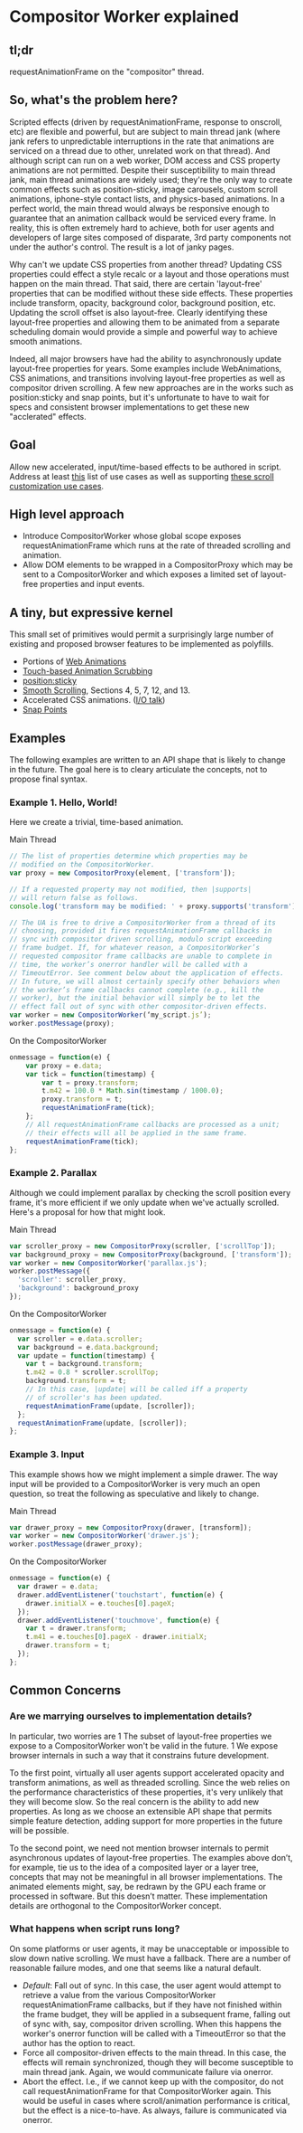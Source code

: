 # Compositor Worker explained

## tl;dr

requestAnimationFrame on the "compositor" thread.

## So, what's the problem here?

Scripted effects (driven by requestAnimationFrame, response to onscroll, etc)
are flexible and powerful, but are subject to main thread jank (where jank
refers to unpredictable interruptions in the rate that animations are serviced
on a thread due to other, unrelated work on that thread). And although script
can run on a web worker, DOM access and CSS property animations are not
permitted. Despite their susceptibility to main thread jank, main thread
animations are widely used; they're the only way to create common effects such
as position-sticky, image carousels, custom scroll animations, iphone-style
contact lists, and physics-based animations. In a perfect world, the main thread
would always be responsive enough to guarantee that an animation callback would
be serviced every frame. In reality, this is often extremely hard to achieve,
both for user agents and developers of large sites composed of disparate, 3rd
party components not under the author's control. The result is a lot of janky
pages.

Why can't we update CSS properties from another thread? Updating CSS properties
could effect a style recalc or a layout and those operations must happen on the
main thread. That said, there are certain 'layout-free' properties that can be
modified without these side effects. These properties include transform,
opacity, background color, background position, etc. Updating the scroll offset
is also layout-free. Clearly identifying these layout-free properties and
allowing them to be animated from a separate scheduling domain would provide a
simple and powerful way to achieve smooth animations.

Indeed, all major browsers have had the ability to asynchronously update
layout-free properties for years. Some examples include WebAnimations, CSS
animations, and transitions involving layout-free properties as well as
compositor driven scrolling. A few new approaches are in the works such as
position:sticky and snap points, but it's unfortunate to have to wait for specs
and consistent browser implementations to get these new "acclerated" effects.

## Goal

Allow new accelerated, input/time-based effects to be authored in script.
Address at least [this](https://github.com/w3c/css-houdini-drafts/blob/master/composited-scrolling-and-animation/UseCases.md) list of use cases as well as supporting [these scroll customization use cases](https://github.com/w3c/css-houdini-drafts/blob/master/scroll-customization-api/UseCases.md).

## High level approach

 - Introduce CompositorWorker whose global scope exposes requestAnimationFrame
   which runs at the rate of threaded scrolling and animation.
 - Allow DOM elements to be wrapped in a CompositorProxy which may be sent to a
   CompositorWorker and which exposes a limited set of layout-free properties
   and input events.

## A tiny, but expressive kernel

This small set of primitives would permit a surprisingly large number of
existing and proposed browser features to be implemented as polyfills.

 - Portions of [Web Animations](http://dev.w3.org/fxtf/web-animations/)
 - [Touch-based Animation Scrubbing](https://docs.google.com/document/d/1vRUo_g1il-evZs975eNzGPOuJS7H5UBxs-iZmXHux48/edit)
 - [position:sticky](http://updates.html5rocks.com/2012/08/Stick-your-landings-position-sticky-lands-in-WebKit)
 - [Smooth Scrolling](http://dev.w3.org/csswg/cssom-view/), Sections 4, 5, 7, 12, and 13.
 - Accelerated CSS animations. ([I/O talk](http://www.youtube.com/watch?v=hAzhayTnhEI))
 - [Snap Points](https://www.w3.org/TR/css-snappoints-1/)

## Examples

The following examples are written to an API shape that is likely to change in the future. The goal here is to cleary articulate the concepts, not to propose final syntax.

### Example 1. Hello, World!

Here we create a trivial, time-based animation.

Main Thread
```JavaScript
// The list of properties determine which properties may be
// modified on the CompositorWorker.
var proxy = new CompositorProxy(element, ['transform']);

// If a requested property may not modified, then |supports|
// will return false as follows.
console.log('transform may be modified: ' + proxy.supports('transform'));

// The UA is free to drive a CompositorWorker from a thread of its
// choosing, provided it fires requestAnimationFrame callbacks in
// sync with compositor driven scrolling, modulo script exceeding
// frame budget. If, for whatever reason, a CompositorWorker’s
// requested compositor frame callbacks are unable to complete in
// time, the worker’s onerror handler will be called with a
// TimeoutError. See comment below about the application of effects.
// In future, we will almost certainly specify other behaviors when
// the worker’s frame callbacks cannot complete (e.g., kill the
// worker), but the initial behavior will simply be to let the
// effect fall out of sync with other compositor-driven effects.
var worker = new CompositorWorker(‘my_script.js’);
worker.postMessage(proxy);
```
On the CompositorWorker
```JavaScript
onmessage = function(e) {
    var proxy = e.data;
    var tick = function(timestamp) {
        var t = proxy.transform;
        t.m42 = 100.0 * Math.sin(timestamp / 1000.0);
        proxy.transform = t;
        requestAnimationFrame(tick);
    };
    // All requestAnimationFrame callbacks are processed as a unit;
    // their effects will all be applied in the same frame.
    requestAnimationFrame(tick);
};
```
### Example 2. Parallax

Although we could implement parallax by checking the scroll position
every frame, it's more efficient if we only update when we've actually
scrolled. Here's a proposal for how that might look.

Main Thread
```JavaScript
var scroller_proxy = new CompositorProxy(scroller, ['scrollTop']);
var background_proxy = new CompositorProxy(background, ['transform']);
var worker = new CompositorWorker('parallax.js');
worker.postMessage({
  'scroller': scroller_proxy,
  'background': background_proxy
});
```

On the CompositorWorker
```JavaScript
onmessage = function(e) {
  var scroller = e.data.scroller;
  var background = e.data.background;
  var update = function(timestamp) {
    var t = background.transform;
    t.m42 = 0.8 * scroller.scrollTop;
    background.transform = t;
    // In this case, |update| will be called iff a property
    // of scroller's has been updated.
    requestAnimationFrame(update, [scroller]);
  };
  requestAnimationFrame(update, [scroller]);
};
```

### Example 3. Input

This example shows how we might implement a simple drawer. The way input will be provided to a CompositorWorker is very much an open question, so treat the following as speculative and likely to change.

Main Thread
```JavaScript
var drawer_proxy = new CompositorProxy(drawer, [transform]);
var worker = new CompositorWorker('drawer.js');
worker.postMessage(drawer_proxy);
```

On the CompositorWorker
```JavaScript
onmessage = function(e) {
  var drawer = e.data;
  drawer.addEventListener('touchstart', function(e) {
    drawer.initialX = e.touches[0].pageX;
  });
  drawer.addEventListener('touchmove', function(e) {
    var t = drawer.transform;
    t.m41 = e.touches[0].pageX - drawer.initialX;
    drawer.transform = t;
  });
};
```

## Common Concerns

### Are we marrying ourselves to implementation details?

In particular, two worries are
 1 The subset of layout-free properties we expose to a CompositorWorker won't be valid in the future.
 1 We expose browser internals in such a way that it constrains future development.
 
To the first point, virtually all user agents support accelerated opacity and transform animations, as well as threaded scrolling. Since the web relies on the performance characteristics of these properties, it's very unlikely that they will become slow. So the real concern is the ability to add new properties. As long as we choose an extensible API shape that permits simple feature detection, adding support for more properties in the future will be possible.

To the second point, we need not mention browser internals to permit asynchronous updates of layout-free properties. The examples above don’t, for example, tie us to the idea of a composited layer or a layer tree, concepts that may not be meaningful in all browser implementations. The animated elements might, say, be redrawn by the GPU each frame or processed in software. But this doesn’t matter. These implementation details are orthogonal to the CompositorWorker concept.

### What happens when script runs long?

On some platforms or user agents, it may be unacceptable or impossible to slow down native scrolling. We must have a fallback. There are a number of reasonable failure modes, and one that seems like a natural default.
 * _Default_: Fall out of sync. In this case, the user agent would attempt to retrieve a value from the various CompositorWorker requestAnimationFrame callbacks, but if they have not finished within the frame budget, they will be applied in a subsequent frame, falling out of sync with, say, compositor driven scrolling. When this happens the worker's onerror function will be called with a TimeoutError so that the author has the option to react.
 * Force all compositor-driven effects to the main thread. In this case, the effects will remain synchronized, though they will become susceptible to main thread jank. Again, we would communicate failure via onerror.
 * Abort the effect. I.e., if we cannot keep up with the compositor, do not call requestAnimationFrame for that CompositorWorker again. This would be useful in cases where scroll/animation performance is critical, but the effect is a nice-to-have. As always, failure is communicated via onerror.
